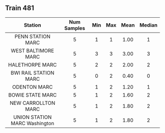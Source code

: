 ## Train 481

| Station | Num Samples | Min | Max | Mean | Median |
| :-----: | :---------: | :-: | :-: | :--: | :----: |
| PENN STATION MARC | 5 | 1 | 1 | 1.00 | 1 |
| WEST BALTIMORE MARC | 5 | 3 | 3 | 3.00 | 3 |
| HALETHORPE MARC | 5 | 2 | 2 | 2.00 | 2 |
| BWI RAIL STATION MARC | 5 | 0 | 2 | 0.40 | 0 |
| ODENTON MARC | 5 | 1 | 2 | 1.20 | 1 |
| BOWIE STATE MARC | 5 | 1 | 2 | 1.60 | 2 |
| NEW CARROLLTON MARC | 5 | 1 | 2 | 1.80 | 2 |
| UNION STATION MARC Washington | 5 | 1 | 2 | 1.80 | 2 |
